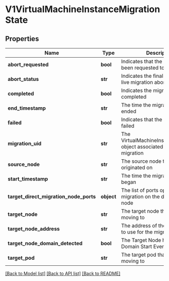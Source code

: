 # V1VirtualMachineInstanceMigrationState

## Properties
Name | Type | Description | Notes
------------ | ------------- | ------------- | -------------
**abort_requested** | **bool** | Indicates that the migration has been requested to abort | [optional] 
**abort_status** | **str** | Indicates the final status of the live migration abortion | [optional] 
**completed** | **bool** | Indicates the migration completed | [optional] 
**end_timestamp** | **str** | The time the migration action ended | [optional] 
**failed** | **bool** | Indicates that the migration failed | [optional] 
**migration_uid** | **str** | The VirtualMachineInstanceMigration object associated with this migration | [optional] 
**source_node** | **str** | The source node that the VMI originated on | [optional] 
**start_timestamp** | **str** | The time the migration action began | [optional] 
**target_direct_migration_node_ports** | **object** | The list of ports opened for live migration on the destination node | [optional] 
**target_node** | **str** | The target node that the VMI is moving to | [optional] 
**target_node_address** | **str** | The address of the target node to use for the migration | [optional] 
**target_node_domain_detected** | **bool** | The Target Node has seen the Domain Start Event | [optional] 
**target_pod** | **str** | The target pod that the VMI is moving to | [optional] 

[[Back to Model list]](../README.md#documentation-for-models) [[Back to API list]](../README.md#documentation-for-api-endpoints) [[Back to README]](../README.md)



